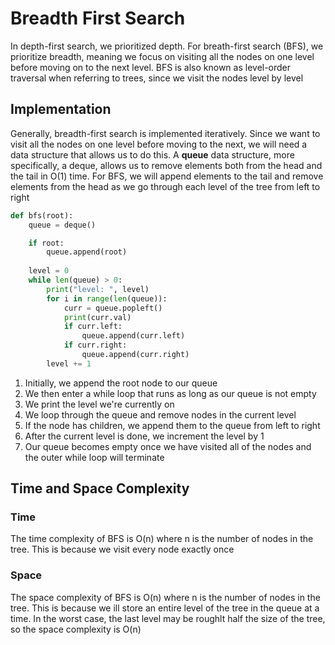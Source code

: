 # Breadth First Search
In depth-first search, we prioritized depth. For breath-first search (BFS), we prioritize breadth, meaning we focus on visiting all the nodes on one level before moving on to the next level. BFS is also known as level-order traversal when referring to trees, since we visit the nodes level by level

## Implementation
Generally, breadth-first search is implemented iteratively. Since we want to visit all the nodes on one level before moving to the next, we will need a data structure that allows us to do this. A **queue** data structure, more specifically, a deque, allows us to remove elements both from the head and the tail in O(1) time. For BFS, we will append elements to the tail and remove elements from the head as we go through each level of the tree from left to right
```py
def bfs(root):
    queue = deque()

    if root:
        queue.append(root)
    
    level = 0
    while len(queue) > 0:
        print("level: ", level)
        for i in range(len(queue)):
            curr = queue.popleft()
            print(curr.val)
            if curr.left:
                queue.append(curr.left)
            if curr.right:
                queue.append(curr.right)
        level += 1
```
1. Initially, we append the root node to our queue
2. We then enter a while loop that runs as long as our queue is not empty
3. We print the level we're currently on
4. We loop through the queue and remove nodes in the current level
5. If the node has children, we append them to the queue from left to right
6. After the current level is done, we increment the level by 1
7. Our queue becomes empty once we have visited all of the nodes and the outer while loop will terminate

## Time and Space Complexity
### Time
The time complexity of BFS is O(n) where n is the number of nodes in the tree. This is because we visit every node exactly once

### Space
The space complexity of BFS is O(n) where n is the number of nodes in the tree. This is because we ill store an entire level of the tree in the queue at a time. In the worst case, the last level may be roughlt half the size of the tree, so the space complexity is O(n)